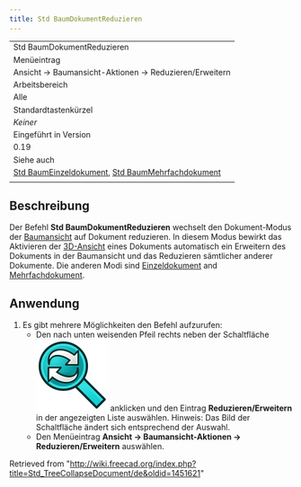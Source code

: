 ```yaml
---
title: Std BaumDokumentReduzieren
---
```


|                                                                                                                                                                    |
| ------------------------------------------------------------------------------------------------------------------------------------------------------------------ |
| Std BaumDokumentReduzieren                                                                                                                                         |
| Menüeintrag                                                                                                                                                        |
| Ansicht → Baumansicht-Aktionen → Reduzieren/Erweitern                                                                                                              |
| Arbeitsbereich                                                                                                                                                     |
| Alle                                                                                                                                                               |
| Standardtastenkürzel                                                                                                                                               |
| _Keiner_                                                                                                                                                           |
| Eingeführt in Version                                                                                                                                              |
| 0.19                                                                                                                                                               |
| Siehe auch                                                                                                                                                         |
| [Std BaumEinzeldokument](/Std_TreeSingleDocument/de "Std TreeSingleDocument/de"), [Std BaumMehrfachdokument](/Std_TreeMultiDocument/de "Std TreeMultiDocument/de") |
|                                                                                                                                                                    |

## Beschreibung

Der Befehl **Std BaumDokumentReduzieren** wechselt den Dokument-Modus der [Baumansicht](/Tree_view/de "Tree view/de") auf Dokument reduzieren. In diesem Modus bewirkt das Aktivieren der [3D-Ansicht](/3D_view/de "3D view/de") eines Dokuments automatisch ein Erweitern des Dokuments in der Baumansicht und das Reduzieren sämtlicher anderer Dokumente. Die anderen Modi sind [Einzeldokument](/Std_TreeSingleDocument/de "Std TreeSingleDocument/de") and [Mehrfachdokument](/Std_TreeMultiDocument/de "Std TreeMultiDocument/de").

## Anwendung

1. Es gibt mehrere Möglichkeiten den Befehl aufzurufen:
   - Den nach unten weisenden Pfeil rechts neben der Schaltfläche ![](/src/assets/images/Std_TreeSyncView.svg) anklicken und den Eintrag **Reduzieren/Erweitern** in der angezeigten Liste auswählen. Hinweis: Das Bild der Schaltfläche ändert sich entsprechend der Auswahl.
   - Den Menüeintrag **Ansicht → Baumansicht-Aktionen → Reduzieren/Erweitern** auswählen.

Retrieved from "<http://wiki.freecad.org/index.php?title=Std_TreeCollapseDocument/de&oldid=1451621>"
